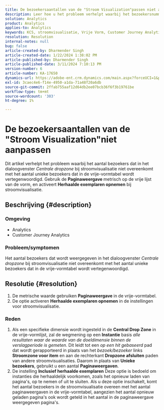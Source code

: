 ```yaml
---
title: De bezoekersaantallen van de "Stroom Visualization"passen niet aan
description: Leer hoe u het probleem verhelpt waarbij het bezoekersnummer van de "Flow Visualization" niet overeenkomt met het aantal bezoekers in de vrije-vormtabel. De functie Metrische paginaweergave gebruiken.
solution: Analytics
product: Analytics
applies-to: Analytics
keywords: KCS, stroomvisualisatie, Vrije Vorm, Customer Journey Analytics, gelijke, bezoeker
resolution: Resolution
internal-notes: null
bug: false
article-created-by: Dharmender Singh
article-created-date: 1/22/2024 1:38:02 PM
article-published-by: Dharmender Singh
article-published-date: 3/11/2024 7:10:13 PM
version-number: 6
article-number: KA-17650
dynamics-url: https://adobe-ent.crm.dynamics.com/main.aspx?forceUCI=1&pagetype=entityrecord&etn=knowledgearticle&id=60433671-2bb9-ee11-a569-6045bd006149
exl-id: 3caec4e6-f14e-4950-a1da-71a48f20a6db
source-git-commit: 2ffab755aaf12d64db2ee07bcb36f6f3b19761be
workflow-type: tm+mt
source-wordcount: '303'
ht-degree: 1%

---
```


# De bezoekersaantallen van de &quot;Stroom Visualization&quot;niet aanpassen


Dit artikel verhelpt het probleem waarbij het aantal bezoekers dat in het dialoogvenster *Centrale dropzone* bij stroomvisualisatie niet overeenkomt met het aantal unieke bezoekers dat in de vrije-vormtabel wordt vertegenwoordigd. Gebruik de <b>Paginaweergave </b>metrisch op de vrije lijst van de vorm, en activeert <b>Herhaalde exemplaren opnemen</b> bij stroomvisualisatie.

## Beschrijving {#description}


### <b>Omgeving</b>

- Analytics
- Customer Journey Analytics




### <b>Probleem/symptomen</b>

Het aantal bezoekers dat wordt weergegeven in het dialoogvenster *Centrale dropzone* bij stroomvisualisatie niet overeenkomt met het aantal unieke bezoekers dat in de vrije-vormtabel wordt vertegenwoordigd.


## Resolutie {#resolution}


1. De metrische waarde gebruiken <b>Paginaweergave </b>in de vrije-vormtabel.
2. De optie activeren <b>Herhaalde exemplaren opnemen</b> in de instellingen voor stroomvisualisatie.


### Reden

1. Als een specifieke dimensie wordt ingesteld in de <b>Central Drop Zone</b> in de vrije-vormlijst, zal de wegmening op een <b>Instantie</b> basis *alle resultaten waar de waarde van de doeldimensie binnen de verslagperiode is gemeten*. Dit leidt tot een *op een hit gebaseerd* pad dat wordt gerapporteerd in plaats van het *bezoek/bezoeker* links <b>Stroomzone voor item</b> en aan de rechterkant <b>Dropzone afsluiten</b> paden van andere stroomvisualisaties. Daarom in plaats van <b>Unieke bezoekers</b>, gebruikt u een aantal <b>Paginaweergaven</b>.
2. De instelling <b>Inclusief herhaalde exemplaren</b> Deze optie is bedoeld om instanties die herhaaldelijk voorkomen, zoals het opnieuw laden van pagina&#39;s, op te nemen of uit te sluiten. Als u deze optie inschakelt, komt het aantal bezoekers in de stroomvisualisatie overeen met het aantal paginaweergaven in de vrije-vormtabel, aangezien het aantal opnieuw geladen pagina&#39;s ook wordt geteld in het aantal in de paginaweergave weergegeven pagina&#39;s.
